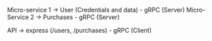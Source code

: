 Micro-service 1 -> User (Credentials and data) - gRPC (Server)
Micro-Service 2 -> Purchases - gRPC (Server)

API -> express (/users, /purchases) - gRPC (Client)
